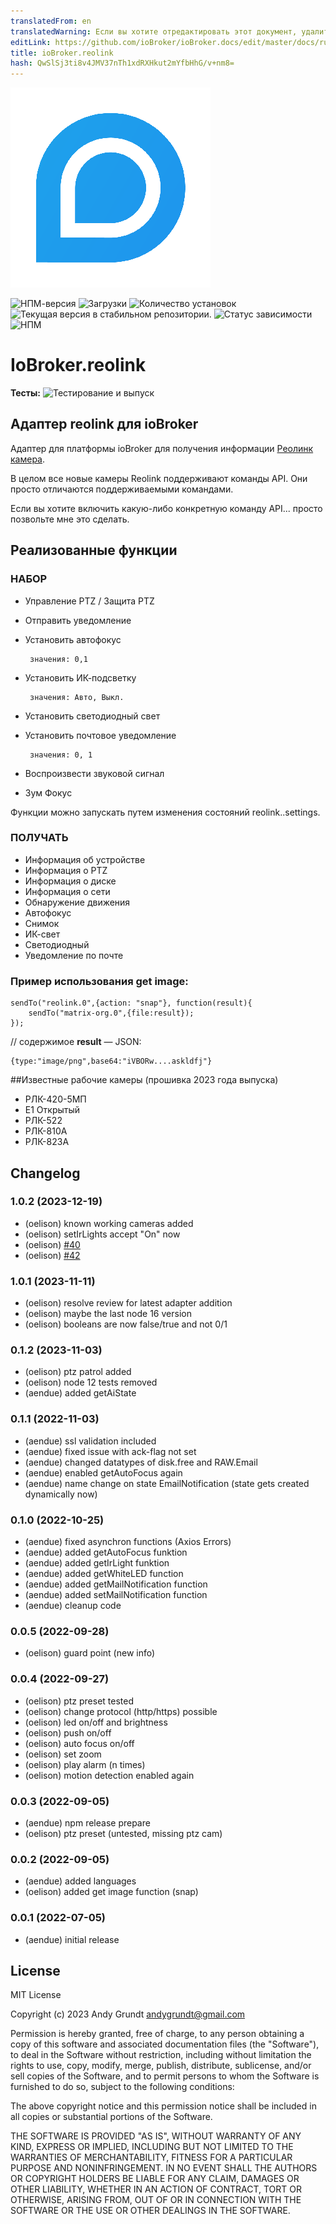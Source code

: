```yaml
---
translatedFrom: en
translatedWarning: Если вы хотите отредактировать этот документ, удалите поле «translationFrom», в противном случае этот документ будет снова автоматически переведен
editLink: https://github.com/ioBroker/ioBroker.docs/edit/master/docs/ru/adapterref/iobroker.reolink/README.md
title: ioBroker.reolink
hash: QwSlSj3ti8v4JMV37nTh1xdRXHkut2mYfbHhG/v+nm8=
---
```

![Логотип](../../../en/adapterref/iobroker.reolink/admin/reolink_logo.png)

![НПМ-версия](https://img.shields.io/npm/v/iobroker.reolink.svg)
![Загрузки](https://img.shields.io/npm/dm/iobroker.reolink.svg)
![Количество установок](https://iobroker.live/badges/reolink-installed.svg)
![Текущая версия в стабильном репозитории.](https://iobroker.live/badges/reolink-stable.svg)
![Статус зависимости](https://img.shields.io/david/aendue/iobroker.reolink.svg)
![НПМ](https://nodei.co/npm/iobroker.reolink.png?downloads=true)

# IoBroker.reolink
**Тесты:** ![Тестирование и выпуск](https://github.com/aendue/ioBroker.reolink/workflows/Test%20and%20Release/badge.svg)

## Адаптер reolink для ioBroker
Адаптер для платформы ioBroker для получения информации [Реолинк камера](https://reolink.com/).

В целом все новые камеры Reolink поддерживают команды API. Они просто отличаются поддерживаемыми командами.

Если вы хотите включить какую-либо конкретную команду API... просто позвольте мне это сделать.

## Реализованные функции
### НАБОР
 - Управление PTZ / Защита PTZ
 - Отправить уведомление
 - Установить автофокус

        значения: 0,1

 - Установить ИК-подсветку

        значения: Авто, Выкл.

 - Установить светодиодный свет
 - Установить почтовое уведомление

        значения: 0, 1

 - Воспроизвести звуковой сигнал
 - Зум Фокус

 Функции можно запускать путем изменения состояний reolink.<Instanze>.settings.

 ### ПОЛУЧАТЬ
 - Информация об устройстве
 - Информация о PTZ
 - Информация о диске
 - Информация о сети
 - Обнаружение движения
 - Автофокус
 - Снимок
 - ИК-свет
 - Светодиодный
 - Уведомление по почте

### Пример использования get image:
```
sendTo("reolink.0",{action: "snap"}, function(result){
    sendTo("matrix-org.0",{file:result});
});
```

// содержимое **result** — JSON:

```
{type:"image/png",base64:"iVBORw....askldfj"}
```

##Известные рабочие камеры (прошивка 2023 года выпуска)
- РЛК-420-5МП
- E1 Открытый
- РЛК-522
- РЛК-810А
- РЛК-823А

## Changelog
<!--
    Placeholder for the next version (at the beginning of the line):
    ### **WORK IN PROGRESS**
-->
### 1.0.2 (2023-12-19)
* (oelison) known working cameras added
* (oelison) setIrLights accept "On" now
* (oelison) [#40](https://github.com/aendue/ioBroker.reolink/issues/40)
* (oelison) [#42](https://github.com/aendue/ioBroker.reolink/issues/42)

### 1.0.1 (2023-11-11)
* (oelison) resolve review for latest adapter addition
* (oelison) maybe the last node 16 version
* (oelison) booleans are now false/true and not 0/1

### 0.1.2 (2023-11-03)
* (oelison) ptz patrol added
* (oelison) node 12 tests removed
* (aendue) added getAiState

### 0.1.1 (2022-11-03)
* (aendue) ssl validation included
* (aendue) fixed issue with ack-flag not set
* (aendue) changed datatypes of disk.free and RAW.Email
* (aendue) enabled getAutoFocus again
* (aendue) name change on state EmailNotification (state gets created dynamically now)

### 0.1.0 (2022-10-25)
* (aendue) fixed asynchron functions (Axios Errors)
* (aendue) added getAutoFocus funktion
* (aendue) added getIrLight funktion
* (aendue) added getWhiteLED function
* (aendue) added getMailNotification function
* (aendue) added setMailNotification function
* (aendue) cleanup code

### 0.0.5 (2022-09-28)

* (oelison) guard point (new info)

### 0.0.4 (2022-09-27)

* (oelison) ptz preset tested
* (oelison) change protocol (http/https) possible
* (oelison) led on/off and brightness
* (oelison) push on/off
* (oelison) auto focus on/off
* (oelison) set zoom
* (oelison) play alarm (n times)
* (oelison) motion detection enabled again

### 0.0.3 (2022-09-05)

* (aendue) npm release prepare
* (oelison) ptz preset (untested, missing ptz cam)

### 0.0.2 (2022-09-05)

* (aendue) added languages
* (oelison) added get image function (snap)

### 0.0.1 (2022-07-05)

* (aendue) initial release

## License
MIT License

Copyright (c) 2023 Andy Grundt <andygrundt@gmail.com>

Permission is hereby granted, free of charge, to any person obtaining a copy
of this software and associated documentation files (the "Software"), to deal
in the Software without restriction, including without limitation the rights
to use, copy, modify, merge, publish, distribute, sublicense, and/or sell
copies of the Software, and to permit persons to whom the Software is
furnished to do so, subject to the following conditions:

The above copyright notice and this permission notice shall be included in all
copies or substantial portions of the Software.

THE SOFTWARE IS PROVIDED "AS IS", WITHOUT WARRANTY OF ANY KIND, EXPRESS OR
IMPLIED, INCLUDING BUT NOT LIMITED TO THE WARRANTIES OF MERCHANTABILITY,
FITNESS FOR A PARTICULAR PURPOSE AND NONINFRINGEMENT. IN NO EVENT SHALL THE
AUTHORS OR COPYRIGHT HOLDERS BE LIABLE FOR ANY CLAIM, DAMAGES OR OTHER
LIABILITY, WHETHER IN AN ACTION OF CONTRACT, TORT OR OTHERWISE, ARISING FROM,
OUT OF OR IN CONNECTION WITH THE SOFTWARE OR THE USE OR OTHER DEALINGS IN THE
SOFTWARE.